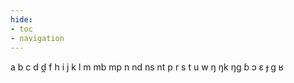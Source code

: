 ```yaml
---
hide:
- toc
- navigation
---
```

a
b
c
d
d̪
f
h
i
j
k
l
m
mb
mp
n
nd
ns
nt
p
r
s
t
u
w
ŋ
ŋk
ŋɡ
ɓ
ɔ
ɛ
ɟ
ɡ
ʁ
